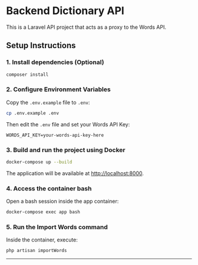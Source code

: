 # Backend Dictionary API

This is a Laravel API project that acts as a proxy to the Words API.

## Setup Instructions
 
### 1. Install dependencies (Optional)

```bash
composer install
```

### 2. Configure Environment Variables

Copy the `.env.example` file to `.env`:

```bash
cp .env.example .env
```

Then edit the `.env` file and set your Words API Key:

```env
WORDS_API_KEY=your-words-api-key-here
```

### 3. Build and run the project using Docker

```bash
docker-compose up --build
```

The application will be available at [http://localhost:8000](http://localhost:8000).

### 4. Access the container bash

Open a bash session inside the app container:

```bash
docker-compose exec app bash
```

### 5. Run the Import Words command

Inside the container, execute:

```bash
php artisan importWords
```

---
